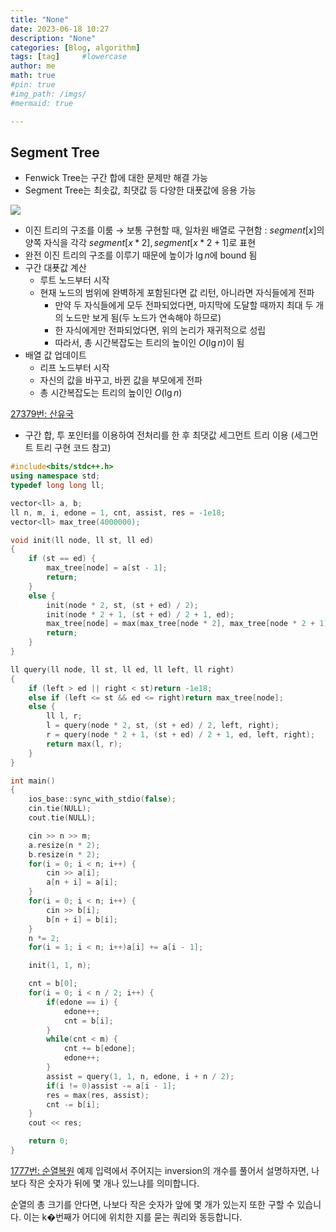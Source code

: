 ```yaml
---
title: "None"
date: 2023-06-18 10:27
description: "None"
categories: [Blog, algorithm]
tags: [tag]     #lowercase
author: me
math: true
#pin: true
#img_path: /imgs/
#mermaid: true

---
```

##  Segment Tree

- Fenwick Tree는 구간 합에 대한 문제만 해결 가능
- Segment Tree는 최솟값, 최댓값 등 다양한 대푯값에 응용 가능
 
 ![](https://i.imgur.com/n14BT9x.png)

- 이진 트리의 구조를 이룸 → 보통 구현할 때, 일차원 배열로 구현함 : $segment[x]$의 양쪽 자식을 각각 $segment[x * 2], segment[x * 2 + 1]$로 표현
- 완전 이진 트리의 구조를 이루기 때문에 높이가 $\lg n$에 bound 됨
- 구간 대푯값 계산
    - 루트 노드부터 시작
    - 현재 노드의 범위에 완벽하게 포함된다면 값 리턴, 아니라면 자식들에게 전파
        - 만약 두 자식들에게 모두 전파되었다면, 마지막에 도달할 때까지 최대 두 개의 노드만 보게 됨(두 노드가 연속해야 하므로)
        - 한 자식에게만 전파되었다면, 위의 논리가 재귀적으로 성립
        - 따라서, 총 시간복잡도는 트리의 높이인 $O(\lg n)$이 됨
- 배열 값 업데이트
    - 리프 노드부터 시작
    - 자신의 값을 바꾸고, 바뀐 값을 부모에게 전파
    - 총 시간복잡도는 트리의 높이인 $O(\lg n)$

[27379번: 산유국](https://www.acmicpc.net/problem/27379)

- 구간 합, 투 포인터를 이용하여 전처리를 한 후 최댓값 세그먼트 트리 이용 (세그먼트 트리 구현 코드 참고)
```cpp
#include<bits/stdc++.h>
using namespace std;
typedef long long ll;

vector<ll> a, b;
ll n, m, i, edone = 1, cnt, assist, res = -1e18;
vector<ll> max_tree(4000000);

void init(ll node, ll st, ll ed)
{
	if (st == ed) {
		max_tree[node] = a[st - 1];
		return;
	}
	else {
		init(node * 2, st, (st + ed) / 2);
		init(node * 2 + 1, (st + ed) / 2 + 1, ed);
		max_tree[node] = max(max_tree[node * 2], max_tree[node * 2 + 1]);
		return;
	}
}

ll query(ll node, ll st, ll ed, ll left, ll right)
{
	if (left > ed || right < st)return -1e18;
	else if (left <= st && ed <= right)return max_tree[node];
	else {
		ll l, r;
		l = query(node * 2, st, (st + ed) / 2, left, right);
		r = query(node * 2 + 1, (st + ed) / 2 + 1, ed, left, right);
		return max(l, r);
	}
}

int main()
{
    ios_base::sync_with_stdio(false);
    cin.tie(NULL);
    cout.tie(NULL);

    cin >> n >> m;
    a.resize(n * 2);
    b.resize(n * 2);
    for(i = 0; i < n; i++) {
        cin >> a[i];
        a[n + i] = a[i];
    }
    for(i = 0; i < n; i++) {
        cin >> b[i];
        b[n + i] = b[i];
    }
    n *= 2;
    for(i = 1; i < n; i++)a[i] += a[i - 1];

    init(1, 1, n);

    cnt = b[0];
    for(i = 0; i < n / 2; i++) {
        if(edone == i) {
            edone++;
            cnt = b[i];
        }
        while(cnt < m) {
            cnt += b[edone];
            edone++;
        }
        assist = query(1, 1, n, edone, i + n / 2);
        if(i != 0)assist -= a[i - 1];
        res = max(res, assist);
        cnt -= b[i];
    }
    cout << res;

    return 0;
}
```


[1777번: 순열복원](https://www.acmicpc.net/problem/1777)
예제 입력에서 주어지는 inversion의 개수를 풀어서 설명하자면, 나보다 작은 숫자가 뒤에 몇 개나 있느냐를 의미합니다. 

순열의 총 크기를 안다면, 나보다 작은 숫자가 앞에 몇 개가 있는지 또한 구할 수 있습니다. 이는 k�번째가 어디에 위치한 지를 묻는 쿼리와 동등합니다.


